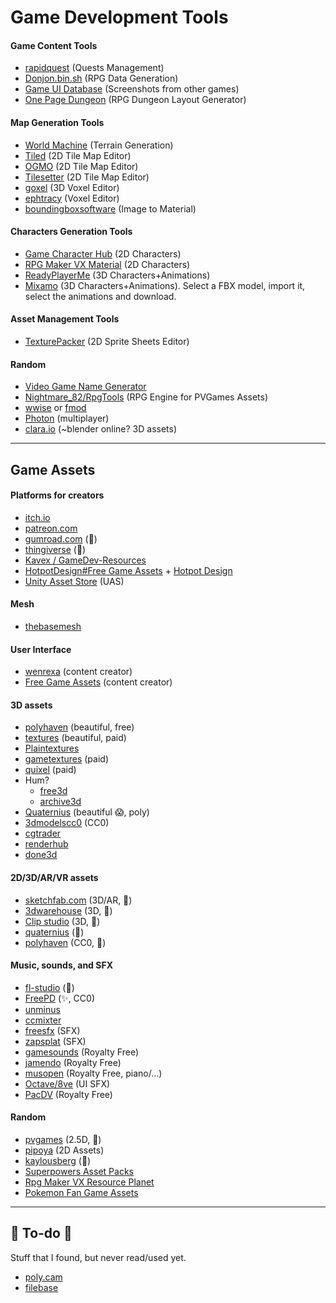 # Game Development Tools

<div class="row row-cols-lg-2"><div>

#### Game Content Tools

* [rapidquest](https://github.com/radiantone/rapidquest) (Quests Management)
* [Donjon.bin.sh](https://donjon.bin.sh/) (RPG Data Generation)
* [Game UI Database](https://www.gameuidatabase.com/) (Screenshots from other games)
* [One Page Dungeon](https://watabou.itch.io/one-page-dungeon) (RPG Dungeon Layout Generator)

#### Map Generation Tools

* [World Machine](https://www.world-machine.com/) (Terrain Generation)
* [Tiled](https://www.mapeditor.org/) (2D Tile Map Editor)
* [OGMO](https://ogmo-editor-3.github.io/) (2D Tile Map Editor)
* [Tilesetter](https://led.itch.io/tilesetter) (2D Tile Map Editor)
* [goxel](https://github.com/guillaumechereau/goxel) (3D Voxel Editor)
* [ephtracy](https://ephtracy.github.io/) (Voxel Editor)
* [boundingboxsoftware](https://boundingboxsoftware.com/materialize/) (Image to Material)
</div><div>

#### Characters Generation Tools

* [Game Character Hub](https://www.gamecharacterhub.com) (2D Characters)
* [RPG Maker VX Material](https://junkhunt.net/vx/charachip.shtml) (2D Characters)
* [ReadyPlayerMe](https://readyplayer.me/) (3D Characters+Animations)
* [Mixamo](https://www.mixamo.com/#/) (3D Characters+Animations). Select a FBX model, import it, select the animations and download.

#### Asset Management Tools

* [TexturePacker](https://www.codeandweb.com/texturepacker) (2D Sprite Sheets Editor)

#### Random

* [Video Game Name Generator](https://videogamena.me/)
* [Nightmare_82/RpgTools](https://gitlab.com/Nightmare_82/charactercreator) (RPG Engine for PVGames Assets)
* [wwise](https://www.audiokinetic.com/fr/products/wwise/) or [fmod](https://www.fmod.com/)
* [Photon](https://www.photonengine.com/) (multiplayer)
* [clara.io](https://clara.io/) (~blender online? 3D assets)
</div></div>

<hr class="sep-both">

## Game Assets

<div class="row row-cols-lg-2"><div>

#### Platforms for creators

* [itch.io](https://itch.io/)
* [patreon.com](https://www.patreon.com/home)
* [gumroad.com](https://gumroad.com/) (👻)
* [thingiverse](https://www.thingiverse.com/) (👻)
* [Kavex / GameDev-Resources ](https://github.com/Kavex/GameDev-Resources)
* [HotpotDesign#Free Game Assets](https://github.com/HotpotDesign/Game-Assets-And-Resources) + [Hotpot Design](https://hotpot.ai/free-game-assets)
* [Unity Asset Store](https://assetstore.unity.com/) (UAS)

#### Mesh

* [thebasemesh](https://thebasemesh.com/)

#### User Interface

* [wenrexa](https://wenrexa.itch.io/wenrexa-game-assets-1) (content creator)
* [Free Game Assets](https://itch.io/s/11302/november-2023-mega-bundle-game-assets-save-97) (content creator)

#### 3D assets

* [polyhaven](https://polyhaven.com/) (beautiful, free)
* [textures](https://textures.com/) (beautiful, paid)
* [Plaintextures](https://www.plaintextures.com/index)
* [gametextures](https://gametextures.com/shop?order=new&s=) (paid)
* [quixel](https://quixel.com/megascans/home) (paid)
* Hum?
    * [free3d](https://free3d.com/)
    * [archive3d](https://archive3d.net/)
* [Quaternius](https://quaternius.com/index.html) (beautiful 😱, poly)
* [3dmodelscc0](https://www.3dmodelscc0.com/) (CC0)
* [cgtrader](https://www.cgtrader.com/)
* [renderhub](https://www.renderhub.com/)
* [done3d](https://done3d.com/)
</div><div>

#### 2D/3D/AR/VR assets

* [sketchfab.com](https://sketchfab.com/) (3D/AR, 👻)
* [3dwarehouse](https://3dwarehouse.sketchup.com/) (3D, 👻)
* [Clip studio](https://assets.clip-studio.com/en-us/) (3D, 👻)
* [quaternius](https://quaternius.com/index.html) (👻)
* [polyhaven](https://polyhaven.com/) (CC0, 👻)

#### Music, sounds, and SFX

* [fl-studio](https://www.image-line.com/fl-studio/) (👻)
* [FreePD](https://freepd.com/) (✨, CC0)
* [unminus](https://www.unminus.com/)
* [ccmixter](http://dig.ccmixter.org/)
* [freesfx](https://freesfx.co.uk/Default.aspx) (SFX)
* [zapsplat](https://www.zapsplat.com/) (SFX)
* [gamesounds](https://gamesounds.xyz/) (Royalty Free)
* [jamendo](https://www.jamendo.com/start) (Royalty Free)
* [musopen](https://musopen.org/) (Royalty Free, piano/...)
* [Octave/8ve](http://raisedbeaches.com/octave/index.html) (UI SFX)
* [PacDV](https://www.pacdv.com/sounds/index.html) (Royalty Free)

#### Random

* [pvgames](https://pvgames.itch.io/) (2.5D, 🚀)
* [pipoya](https://pipoya.itch.io/) (2D Assets)
* [kaylousberg](https://kaylousberg.itch.io/) (👻)
* [Superpowers Asset Packs](https://github.com/sparklinlabs/superpowers-asset-packs)
* [Rpg Maker VX Resource Planet](https://vxresource.wordpress.com/)
* [Pokemon Fan Game Assets](https://pokemonfangames.com/resource/pokemon-essentials-bw/)
</div></div>

<hr class="sep-both">

## 👻 To-do 👻

Stuff that I found, but never read/used yet.

<div class="row row-cols-lg-2"><div>

* [poly.cam](https://poly.cam/)
* [filebase](https://filebase.gamedevhq.com/)
</div><div>
</div></div>